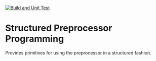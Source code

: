 [![Build and Unit Test](https://github.com/melton1968/cxx-core-pp/actions/workflows/build.yaml/badge.svg)](https://github.com/melton1968/cxx-core-pp/actions/workflows/build.yaml)

# Structured Preprocessor Programming

Provides primitives for using the preprocessor in a structured fashion.

